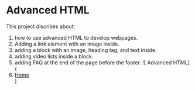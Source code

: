 # Advanced HTML
This project discribes about:
 1. how to use advanced HTML to develop webpages.
 2. Adding a link element with an image inside.
 3. adding a block with an image, heading tag, and text inside.
 4. adding video lists inside a block.
 5. adding FAQ at the end of the page before the footer.
![ Advanced HTML] (<li> <a href="file:///D:/ISWE/alx_html_css/html_basic/index.html" target="_blank" >Home</a></li>)